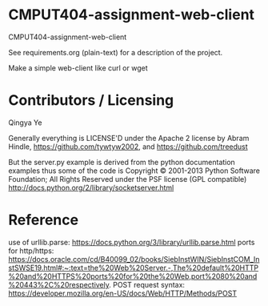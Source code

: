 CMPUT404-assignment-web-client
==============================

CMPUT404-assignment-web-client

See requirements.org (plain-text) for a description of the project.

Make a simple web-client like curl or wget

Contributors / Licensing
========================
Qingya Ye

Generally everything is LICENSE'D under the Apache 2 license by Abram Hindle, 
https://github.com/tywtyw2002, and https://github.com/treedust

But the server.py example is derived from the python documentation
examples thus some of the code is Copyright © 2001-2013 Python
Software Foundation; All Rights Reserved under the PSF license (GPL
compatible) http://docs.python.org/2/library/socketserver.html

Reference
=========================
  use of urllib.parse: https://docs.python.org/3/library/urllib.parse.html
  ports for http/https: https://docs.oracle.com/cd/B40099_02/books/SiebInstWIN/SiebInstCOM_InstSWSE19.html#:~:text=the%20Web%20Server.-,The%20default%20HTTP%20and%20HTTPS%20ports%20for%20the%20Web,port%2080%20and%20443%2C%20respectively.
  POST request syntax: https://developer.mozilla.org/en-US/docs/Web/HTTP/Methods/POST